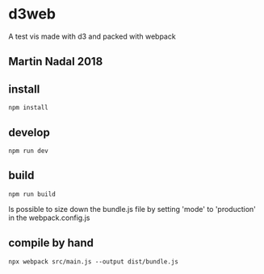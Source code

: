 # d3web
A test vis made with d3 and packed with webpack

Martin Nadal 2018
---
## install
``npm install``

## develop
``npm run dev``

## build
``npm run build``

Is possible to size down the bundle.js file by setting 'mode' to 'production' in the webpack.config.js

## compile by hand
``npx webpack src/main.js --output dist/bundle.js``
